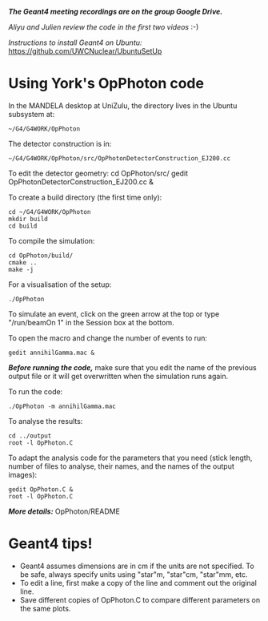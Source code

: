***The Geant4 meeting recordings are on the group Google Drive.***

*Aliyu and Julien review the code in the first two videos* :-)

*Instructions to install Geant4 on Ubuntu:* https://github.com/UWCNuclear/UbuntuSetUp

# Using York's OpPhoton code

In the MANDELA desktop at UniZulu, the directory lives in the Ubuntu subsystem at:

    ~/G4/G4WORK/OpPhoton

The detector construction is in:

    ~/G4/G4WORK/OpPhoton/src/OpPhotonDetectorConstruction_EJ200.cc
    
To edit the detector geometry:
    cd OpPhoton/src/
    gedit OpPhotonDetectorConstruction_EJ200.cc &

To create a build directory (the first time only):

    cd ~/G4/G4WORK/OpPhoton
    mkdir build
    cd build
      
To compile the simulation:

    cd OpPhoton/build/
    cmake ..
    make -j
      

For a visualisation of the setup:

    ./OpPhoton
      
To simulate an event, click on the green arrow at the top or type "/run/beamOn 1" in the Session box at the bottom.
 
To open the macro and change the number of events to run:

    gedit annihilGamma.mac &

***Before running the code,*** make sure that you edit the name of the previous output file or it will get overwritten when the simulation runs again.

To run the code:

    ./OpPhoton -m annihilGamma.mac
        
To analyse the results:

    cd ../output
    root -l OpPhoton.C
        
To adapt the analysis code for the parameters that you need (stick length, number of files to analyse, their names,  and the names of the output images):  

    gedit OpPhoton.C &
    root -l OpPhoton.C
  

***More details:*** OpPhoton/README

# Geant4 tips!

- Geant4 assumes dimensions are in cm if the units are not specified. To be safe, always specify units using "star"m, "star"cm, "star"mm, etc.
- To edit a line, first make a copy of the line and comment out the original line.
- Save different copies of OpPhoton.C to compare different parameters on the same plots.
